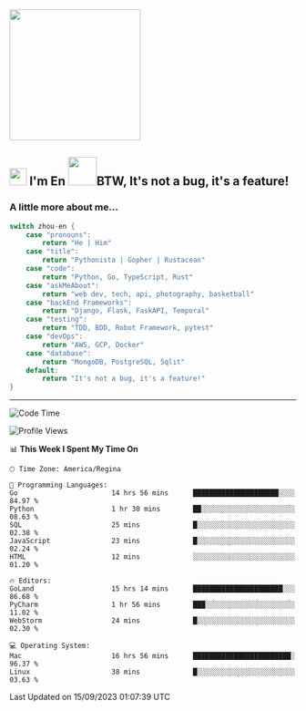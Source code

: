 <img align='center' src="https://media.giphy.com/media/GP1TJJSV4Ys1r64q2A/giphy.gif" width="230">

<h2><img src="https://emojis.slackmojis.com/emojis/images/1531849430/4246/blob-sunglasses.gif?1531849430" width="30"/> I'm En <img src="https://media.giphy.com/media/12oufCB0MyZ1Go/giphy.gif" width="50">BTW, It's not a bug, it's a feature!</h2>


<!-- <img align='right' src="https://media.giphy.com/media/M9gbBd9nbDrOTu1Mqx/giphy.gif" width="230"> -->


### A little more about me... 
<!--
```javascript
const zhou-en = {
    pronouns: "He" | "Him",
    title: "Pythonista" | "Gopher" | "Rustacean",
    code: ["Python", "Go", "Rust", "TypeScript"],
    askMeAbout: ["web dev", "tech", "app dev", "photography"],
    technologies: {
        backEnd: {
            python: ["Django", "Flask", "FaskAPI"],
            go: []
        },
        scraping: ["selenium", "scrapy", "spider"],
        testing: ["Robot Framework"],
        devOps: ["AWS", "Docker", "GCP", "Nginx"],
        databases: ["mongo", "postgresql", "sqlite"],
        misc: ["Firebase", "Heroku"]
    },
    architecture: ["Event Driven Architecture", "Microservices"],
    currentFocus: ["Temporal", "Rust"],
    funFact: "It's not a bug, it's a feature!"
};
```
  -->

```go
switch zhou-en {
    case "pronouns":
        return "He | Him"
    case "title":
        return "Pythonista | Gopher | Rustacean"
    case "code":
        return "Python, Go, TypeScript, Rust"
    case "askMeAbout":
        return "web dev, tech, api, photography, basketball"
    case "backEnd Frameworks":
        return "Django, Flask, FaskAPI, Temporal"
    case "testing":
        return "TDD, BDD, Robot Framework, pytest"
    case "devOps":
        return "AWS, GCP, Docker"
    case "database":
        return "MongoDB, PostgreSQL, Sqlit"
    default:
        return "It's not a bug, it's a feature!"
}
```




---
<!--START_SECTION:waka-->
![Code Time](http://img.shields.io/badge/Code%20Time-944%20hrs%2026%20mins-blue)

![Profile Views](http://img.shields.io/badge/Profile%20Views-3-blue)

📊 **This Week I Spent My Time On** 

```text
🕑︎ Time Zone: America/Regina

💬 Programming Languages: 
Go                       14 hrs 56 mins      █████████████████████░░░░   84.97 % 
Python                   1 hr 30 mins        ██░░░░░░░░░░░░░░░░░░░░░░░   08.63 % 
SQL                      25 mins             █░░░░░░░░░░░░░░░░░░░░░░░░   02.38 % 
JavaScript               23 mins             █░░░░░░░░░░░░░░░░░░░░░░░░   02.24 % 
HTML                     12 mins             ░░░░░░░░░░░░░░░░░░░░░░░░░   01.20 % 

🔥 Editors: 
GoLand                   15 hrs 14 mins      ██████████████████████░░░   86.68 % 
PyCharm                  1 hr 56 mins        ███░░░░░░░░░░░░░░░░░░░░░░   11.02 % 
WebStorm                 24 mins             █░░░░░░░░░░░░░░░░░░░░░░░░   02.30 % 

💻 Operating System: 
Mac                      16 hrs 56 mins      ████████████████████████░   96.37 % 
Linux                    38 mins             █░░░░░░░░░░░░░░░░░░░░░░░░   03.63 % 
```


 Last Updated on 15/09/2023 01:07:39 UTC
<!--END_SECTION:waka-->

